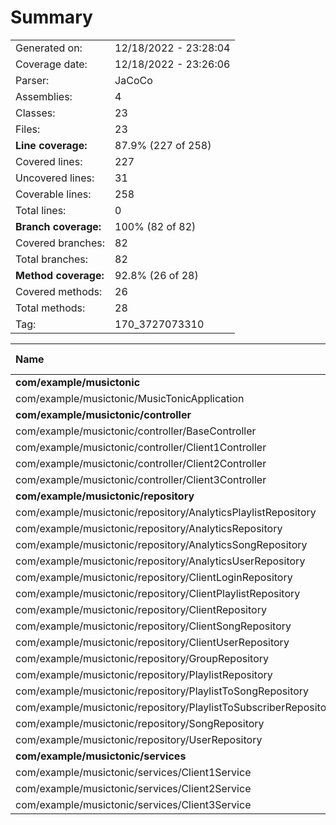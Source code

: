 # Summary
|||
|:---|:---|
| Generated on: | 12/18/2022 - 23:28:04 |
| Coverage date: | 12/18/2022 - 23:26:06 |
| Parser: | JaCoCo |
| Assemblies: | 4 |
| Classes: | 23 |
| Files: | 23 |
| **Line coverage:** | 87.9% (227 of 258) |
| Covered lines: | 227 |
| Uncovered lines: | 31 |
| Coverable lines: | 258 |
| Total lines: | 0 |
| **Branch coverage:** | 100% (82 of 82) |
| Covered branches: | 82 |
| Total branches: | 82 |
| **Method coverage:** | 92.8% (26 of 28) |
| Covered methods: | 26 |
| Total methods: | 28 |
| Tag: | 170_3727073310 |

|**Name**|**Covered**|**Uncovered**|**Coverable**|**Total**|**Line coverage**|**Covered**|**Total**|**Branch coverage**|**Covered**|**Total**|**Method coverage**|
|:---|---:|---:|---:|---:|---:|---:|---:|---:|---:|---:|---:|
|**com/example/musictonic**|**1**|**2**|**3**|**0**|**33.3%**|**0**|**0**|****|**1**|**2**|**50%**|
|com/example/musictonic/MusicTonicApplication|1|2|3|0|33.3%|0|0||1|2|50%|
|**com/example/musictonic/controller**|**39**|**25**|**64**|**0**|**60.9%**|**2**|**2**|**100%**|**12**|**13**|**92.3%**|
|com/example/musictonic/controller/BaseController|1|1|2|0|50%|0|0||1|2|50%|
|com/example/musictonic/controller/Client1Controller|26|16|42|0|61.9%|0|0||6|6|100%|
|com/example/musictonic/controller/Client2Controller|3|4|7|0|42.8%|0|0||2|2|100%|
|com/example/musictonic/controller/Client3Controller|9|4|13|0|69.2%|2|2|100%|3|3|100%|
|**com/example/musictonic/repository**|**0**|**0**|**0**|**0**|****|**0**|**0**|****|**0**|**0**|****|
|com/example/musictonic/repository/AnalyticsPlaylistRepository|0|0|0|0||0|0||0|0||
|com/example/musictonic/repository/AnalyticsRepository|0|0|0|0||0|0||0|0||
|com/example/musictonic/repository/AnalyticsSongRepository|0|0|0|0||0|0||0|0||
|com/example/musictonic/repository/AnalyticsUserRepository|0|0|0|0||0|0||0|0||
|com/example/musictonic/repository/ClientLoginRepository|0|0|0|0||0|0||0|0||
|com/example/musictonic/repository/ClientPlaylistRepository|0|0|0|0||0|0||0|0||
|com/example/musictonic/repository/ClientRepository|0|0|0|0||0|0||0|0||
|com/example/musictonic/repository/ClientSongRepository|0|0|0|0||0|0||0|0||
|com/example/musictonic/repository/ClientUserRepository|0|0|0|0||0|0||0|0||
|com/example/musictonic/repository/GroupRepository|0|0|0|0||0|0||0|0||
|com/example/musictonic/repository/PlaylistRepository|0|0|0|0||0|0||0|0||
|com/example/musictonic/repository/PlaylistToSongRepository|0|0|0|0||0|0||0|0||
|com/example/musictonic/repository/PlaylistToSubscriberRepository|0|0|0|0||0|0||0|0||
|com/example/musictonic/repository/SongRepository|0|0|0|0||0|0||0|0||
|com/example/musictonic/repository/UserRepository|0|0|0|0||0|0||0|0||
|**com/example/musictonic/services**|**187**|**4**|**191**|**0**|**97.9%**|**80**|**80**|**100%**|**13**|**13**|**100%**|
|com/example/musictonic/services/Client1Service|146|4|150|0|97.3%|60|60|100%|9|9|100%|
|com/example/musictonic/services/Client2Service|12|0|12|0|100%|6|6|100%|2|2|100%|
|com/example/musictonic/services/Client3Service|29|0|29|0|100%|14|14|100%|2|2|100%|
